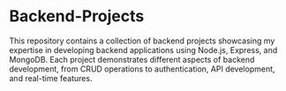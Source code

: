 # Backend-Projects
This repository contains a collection of backend projects showcasing my expertise in developing backend applications using Node.js, Express, and MongoDB. Each project demonstrates different aspects of backend development, from CRUD operations to authentication, API development, and real-time features.
